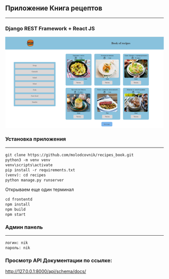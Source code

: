 

## Приложение Книга рецептов

---
### Django REST Framework + React JS


![main_page](./frontend/public/main_page.png)


### Установка приложения
____


```
git clone https://github.com/molodcovnik/recipes_book.git
python3 -m venv venv
venv\scripts\activate
pip install -r requirements.txt
(venv): cd recipes
python manage.py runserver
```

Открываем еще один терминал

```
cd frontentd
npm install
npm build
npm start

```
### Админ панель
____

    логин: nik
    пароль: nik

### Просмотр API Документации по ссылке:


http://127.0.0.1:8000/api/schema/docs/